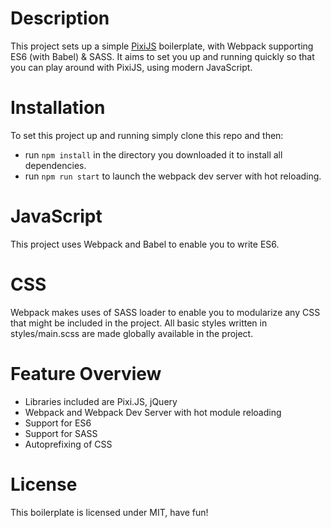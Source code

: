 # Description
This project sets up a simple [PixiJS](http://www.pixijs.com/) boilerplate, with Webpack supporting ES6 (with Babel) & SASS. It aims to set you up and running quickly so that you can play around with PixiJS, using modern JavaScript.

# Installation
To set this project up and running simply clone this repo and then:
* run ````npm install```` in the directory you downloaded it to install all dependencies.
* run ````npm run start```` to launch the webpack dev server with hot reloading.

# JavaScript
This project uses Webpack and Babel to enable you to write ES6.

# CSS
Webpack makes uses of SASS loader to enable you to modularize any CSS that might be included in the project. All basic styles written in styles/main.scss are made globally available in the project.

# Feature Overview
* Libraries included are Pixi.JS, jQuery
* Webpack and Webpack Dev Server with hot module reloading
* Support for ES6
* Support for SASS
* Autoprefixing of CSS

# License
This boilerplate is licensed under MIT, have fun!

